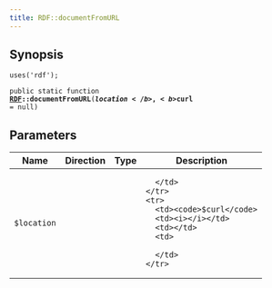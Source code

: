 ```yaml
---
title: RDF::documentFromURL
---
```


## Synopsis

<code>uses('rdf');</code>

<code>public static function <b><a href="RDF">RDF</a>::documentFromURL</b>(<b>$location</b>, <b>$curl</b> = null)</code>

## Parameters

<table>
  <thead>
    <tr>
      <th>Name</th>
      <th>Direction</th>
      <th>Type</th>
      <th>Description</th>
    </tr>
  </thead>
  <tbody>
    <tr>
      <td><code>$location</code>
      <td><i></i></td>
      <td></td>
      <td>

      </td>
    </tr>
    <tr>
      <td><code>$curl</code>
      <td><i></i></td>
      <td></td>
      <td>

      </td>
    </tr>
  </tbody>
</table>

